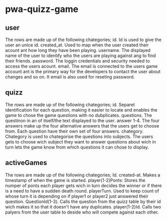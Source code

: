 # pwa-quizz-game


## user
The rows are made up of the following chategories;
id. Id is used to give the user an unice id.
created_at. Used to map when the user created their acount ant how long they have been playing.
username. The displayed name of the user to identify who the users are playing against ang to find their friends.
password. The loggin credentials and security needed to access the users acount.
email. The email is connected to the users game account ant is the primary way for the developers to contact the user about changes and so on. It email is also used for reseting password.


## quizz 
The rows are made up of the following chategories;
id. Separet identification for each question, making it easier to locate and enables the game to chose the game questions with no dubplicates.
questions. The questinon in an of itself/the text displayed to the user.
answer 1-4. The four answers make up the four alternative answers that the users get to choose from. Each question have their own set of four answers.
chategory. Chategory is used to chategorise the questions into subjects. The users gets to choose wich subject they want to answer questions about wich in turn lets the game know from which questions it can chose to display.

## activeGames
The rows are made up of the following chategories;
Id.
created-at. Makes a timestamp of when the game is started.
player(1-2)Ponts: Stores the numper of ponts each player gets wich in turn decides the winner or if there is a need to have a sudden death round.
playerTurn. Used to keep count of whose turn it is depending on if player1 or player2 just answered their question.
QuestionId(1-3). Calls the question from the quizz table by their id wich makes it so that it doesn't have any duplicates.
player(1-2)Id. Calls two palyers from the user table to deside who will compete against each other.